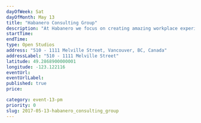 ```yaml
---
dayOfWeek: Sat
dayOfMonth: May 13
title: "Habanero Consulting Group"
description: "At Habanero we focus on creating amazing workplace experiences. To do that, we do a lot of human-centred design research and co-design solutions with our clients. We thought that VDW would be a good opportunity to share some of stories from our recent work."
startTime: 
endTime: 
type: Open Studios
address: "510 - 1111 Melville Street, Vancouver, BC, Canada"
addressLabel: "510 - 1111 Melville Street"
latitude: 49.2868900000001
longitude: -123.122116
eventUrl: 
eventUrlLabel: 
published: true
price: 

category: event-13-pm
priority: 0
slug: 2017-05-13-habanero_consulting_group
---
```

